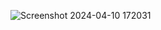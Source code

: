 ![Screenshot 2024-04-10 172031](https://github.com/aniigupta/BMI-calculater/assets/114833203/bd0557c2-2ffa-4c42-8af3-c345670e1115)
